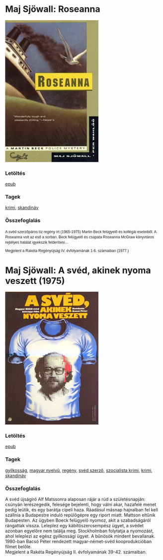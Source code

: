 # <a name="id_686">Maj Sjöwall: Roseanna </a>
<img src="https://github.com/BercziSandor/calibre_lib/raw/main/libs/main/Maj%20Sjowall/Roseanna%20%28686%29/cover.jpg" alt="cover" width="300"/>

### Letöltés
[epub](https://github.com/BercziSandor/calibre_lib/raw/main/libs/main/Maj%20Sjowall/Roseanna%20%28686%29/Roseanna%20-%20Maj%20Sjowall.epub)

### Tagek
[krimi](https://github.com/berczisandor/calibre_lib/blob/main/main/_tags/krimi.md), [skandináv](https://github.com/berczisandor/calibre_lib/blob/main/main/_tags/skandin%c3%a1v.md)

### Összefoglalás
<div><p style="margin-top: 0px; margin-right: 0px; margin-bottom: 10px; margin-left: 0px; padding-top: 0px; padding-right: 0px; padding-bottom: 0px; padding-left: 0px; border-top-width: 0px; border-right-width: 0px; border-bottom-width: 0px; border-left-width: 0px; border-style: initial; border-color: initial; outline-width: 0px; outline-style: initial; outline-color: initial; vertical-align: baseline; background-color: transparent; "></p><p style="margin-top: 0px; margin-right: 0px; margin-bottom: 10px; margin-left: 0px; padding-top: 0px; padding-right: 0px; padding-bottom: 0px; padding-left: 0px; border-top-width: 0px; border-right-width: 0px; border-bottom-width: 0px; border-left-width: 0px; border-style: initial; border-color: initial; outline-width: 0px; outline-style: initial; outline-color: initial; vertical-align: baseline; background-color: transparent; "><font class="Apple-style-span" face="'MS Shell Dlg 2', sans-serif"><span class="Apple-style-span" style="font-size: 12px;">A svéd szerzőpáros tíz regény írt (1965-1975) Martin Beck felügyelő és kollégái eseteiből. A Roseanna volt az eső a sorban. Beck felügyelő és csapata Roseanna McGraw könyvtáros rejtélyes halálát igyekszik felderíteni…</span></font></p><p style="margin-top: 0px; margin-right: 0px; margin-bottom: 10px; margin-left: 0px; padding-top: 0px; padding-right: 0px; padding-bottom: 0px; padding-left: 0px; border-top-width: 0px; border-right-width: 0px; border-bottom-width: 0px; border-left-width: 0px; border-style: initial; border-color: initial; outline-width: 0px; outline-style: initial; outline-color: initial; vertical-align: baseline; background-color: transparent; "><font class="Apple-style-span" face="'MS Shell Dlg 2', sans-serif"><span class="Apple-style-span" style="font-size: 12px;">Megjelent a Rakéta Regényújság IV. évfolyamának 1-6. számaiban (1977.)</span></font></p></div>


# <a name="id_675">Maj Sjöwall: A svéd, akinek nyoma veszett (1975)</a>
<img src="https://github.com/BercziSandor/calibre_lib/raw/main/libs/main/Maj%20Sjowall/A%20sved%2C%20akinek%20nyoma%20veszett%20%28675%29/cover.jpg" alt="cover" width="300"/>

### Letöltés
[epub](https://github.com/BercziSandor/calibre_lib/raw/main/libs/main/Maj%20Sjowall/A%20sved%2C%20akinek%20nyoma%20veszett%20%28675%29/A%20sved%2C%20akinek%20nyoma%20veszett%20-%20Maj%20Sjowall.epub)

### Tagek
[gyilkosság](https://github.com/berczisandor/calibre_lib/blob/main/main/_tags/gyilkoss%c3%a1g.md), [magyar nyelvű](https://github.com/berczisandor/calibre_lib/blob/main/main/_tags/magyar%20nyelv%c5%b1.md), [regény](https://github.com/berczisandor/calibre_lib/blob/main/main/_tags/reg%c3%a9ny.md), [svéd szerző](https://github.com/berczisandor/calibre_lib/blob/main/main/_tags/sv%c3%a9d%20szerz%c5%91.md), [szocialista krimi](https://github.com/berczisandor/calibre_lib/blob/main/main/_tags/szocialista%20krimi.md), [krimi](https://github.com/berczisandor/calibre_lib/blob/main/main/_tags/krimi.md), [skandináv](https://github.com/berczisandor/calibre_lib/blob/main/main/_tags/skandin%c3%a1v.md)

### Összefoglalás
<div>
<p>A svéd újságíró Alf Matssonra alaposan rájár a rúd a születésnapján: csúnyán lerészegedik, felesége bejelenti, hogy válni akar, hazafelé menet pedig leütik, és egy barátja cipeli haza. Ráadásul másnap hajnalban fel kell szállnia a Budapestre induló repülőgépre egy riport miatt. Mattson eltűnik Budapesten. Az ügyben Boeck felügyelő nyomoz, akit a szabadságáról rángattak vissza. Leleplez egy kábítószercsempész ügyet, a svédet azonban egyelőre nem találja meg. Stockholmban folytatja a nyomozást, ahol leleplezi az egész gyilkossági ügyet. A bűnösök mindent bevallanak. 1980-ban Bacsó Péter rendezett magyar-német-svéd kooprodukcióban filmet belőle.<br>Megjelent a Rakéta Regényújság II. évfolyamának 39-42. számaiban.</p></div>


